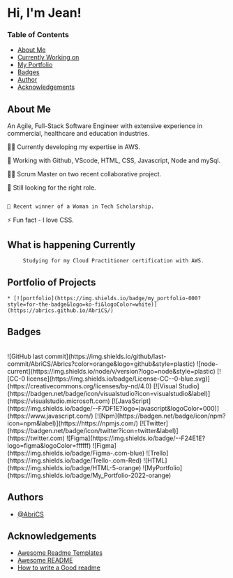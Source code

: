 # Hi, I'm Jean! 

### Table of Contents
* [About Me](#about-me)<br>
* [Currently Working on](#what-is-happening-currently)<br>
* [My Portfolio](#portfolio-of-projects)<br>
* [Badges](#badges)<br>
* [Author](#authors)<br>
* [Acknowledgements](#acknowledgements)<br>

## About Me
An Agile, Full-Stack Software Engineer with extensive experience in commercial, healthcare and education industries.

👩‍💻  Currently developing my expertise in AWS.

🧠  Working with Github, VScode, HTML, CSS, Javascript, Node and mySql.

👯‍♀️  Scrum Master on two recent collaborative project. 

🤔  Still looking for the right role.

```

💬 Recent winner of a Woman in Tech Scholarship.

```

⚡️ Fun fact - I love CSS.

## What is happening Currently
         Studying for my Cloud Practitioner certification with AWS.

## Portfolio of Projects
``` 
* [![portfolio](https://img.shields.io/badge/my_portfolio-000?style=for-the-badge&logo=ko-fi&logoColor=white)](https://abrics.github.io/AbriCS/)
```
  
## Badges
</br>
![GitHub last commit](https://img.shields.io/github/last-commit/AbriCS/Abrics?color=orange&logo=github&style=plastic)
![node-current](https://img.shields.io/node/v/version?logo=node&style=plastic)
[![CC-0 license](https://img.shields.io/badge/License-CC--0-blue.svg)](https://creativecommons.org/licenses/by-nd/4.0)
[![Visual Studio](https://badgen.net/badge/icon/visualstudio?icon=visualstudio&label)](https://visualstudio.microsoft.com)
[![JavaScript](https://img.shields.io/badge/--F7DF1E?logo=javascript&logoColor=000)](https://www.javascript.com/)
[![Npm](https://badgen.net/badge/icon/npm?icon=npm&label)](https://https://npmjs.com/)
[![Twitter](https://badgen.net/badge/icon/twitter?icon=twitter&label)](https://twitter.com)
![Figma](https://img.shields.io/badge/--F24E1E?logo=figma&logoColor=ffffff)
![Figma](https://img.shields.io/badge/Figma-.com-blue)
![Trello](https://img.shields.io/badge/Trello-.com-Red)
![HTML](https://img.shields.io/badge/HTML-5-orange)
![MyPortfolio](https://img.shields.io/badge/My_Portfolio-2022-orange)

## Authors
- [@AbriCS](https://www.github.com/AbriCS)

## Acknowledgements

 - [Awesome Readme Templates](https://awesomeopensource.com/project/elangosundar/awesome-README-templates)
 - [Awesome README](https://github.com/matiassingers/awesome-readme)
 - [How to write a Good readme](https://bulldogjob.com/news/449-how-to-write-a-good-readme-for-your-github-project)




